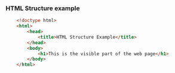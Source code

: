 ### HTML Structure example

```html
    <!doctype html>
    <html>
        <head>
            <title>HTML Structure Example</title>
        </head>
        <body>
            <h1>This is the visible part of the web page</h1>
        </body>
    </html>

```